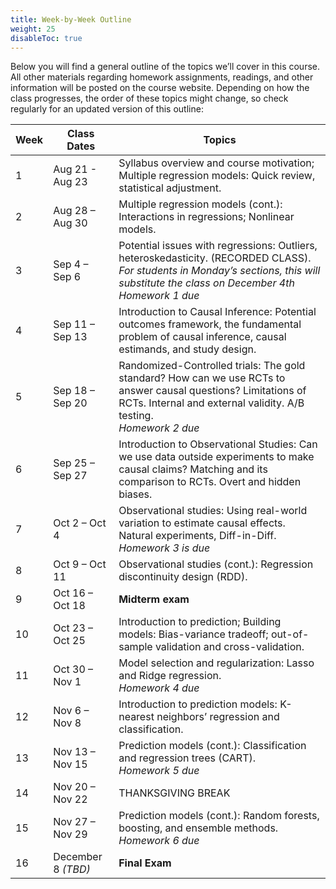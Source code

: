 ```yaml
---
title: Week-by-Week Outline
weight: 25
disableToc: true
---
```


Below you will find a general outline of the topics we’ll cover in this course. All other materials regarding homework assignments, readings, and other information will be posted on the course website. Depending on how the class progresses, the order of these topics might change, so check regularly for an updated version of this outline:

<table>
<thead>
<tr>
<th>Week</th>
<th>Class Dates</th>
<th>Topics</th>
</tr>
</thead>
<tbody>
<tr>
<td>1</td>
<td>Aug 21 - Aug 23</td>
<td>Syllabus overview and course motivation; Multiple regression models: Quick review, statistical adjustment.</td>
</tr>
<tr>
<td>2</td>
<td>Aug 28 – Aug 30</td>
<td>Multiple regression models (cont.): Interactions in regressions; Nonlinear models.</td>
</tr>
<tr>
<td>3</td>
<td>Sep 4 – Sep 6</td>
<td>Potential issues with regressions: Outliers, heteroskedasticity. (RECORDED CLASS).<br><i>For students in Monday’s sections, this will substitute the class on December 4th</i><br><i>Homework 1 due</i></td>
</tr>
<tr>
<td>4</td>
<td>Sep 11 – Sep 13</td>
<td>Introduction to Causal Inference: Potential outcomes framework, the fundamental problem of causal inference, causal estimands, and study design.</td>
</tr>
<tr>
<td>5</td>
<td>Sep 18 – Sep 20</td>
<td>Randomized-Controlled trials: The gold standard? How can we use RCTs to answer causal questions? Limitations of RCTs. Internal and external validity. A/B testing. <br><i>Homework 2 due</i></td>
</tr>
<tr>
<td>6</td>
<td>Sep 25 – Sep 27</td>
<td>Introduction to Observational Studies: Can we use data outside experiments to make causal claims? Matching and its comparison to RCTs. Overt and hidden biases. </td>
</tr>
<tr>
<td>7</td>
<td>Oct 2 – Oct 4</td>
<td>Observational studies: Using real-world variation to estimate causal effects. Natural experiments, Diff-in-Diff. <br><i>Homework 3 is due</i></td>
</tr>
<tr>
<td>8</td>
<td>Oct 9 – Oct 11</td>
<td>Observational studies (cont.): Regression discontinuity design (RDD).</td>
</tr>
<tr>
<td>9</td>
<td>Oct 16 – Oct 18</td>
<td><b>Midterm exam</b></td>
</tr>
<tr>
<td>10</td>
<td>Oct 23 – Oct 25</td>
<td>Introduction to prediction; Building models: Bias-variance tradeoff; out-of-sample validation and cross-validation.</td>
</tr>
<tr>
<td>11</td>
<td>Oct 30 – Nov 1</td>
<td>Model selection and regularization: Lasso and Ridge regression.<br><i>Homework 4 due</i></td>
</tr>
<tr>
<td>12</td>
<td>Nov 6 – Nov 8</td>
<td>Introduction to prediction models: K-nearest neighbors’ regression and classification.</td>
</tr>
<tr>
<td>13</td>
<td>Nov 13 – Nov 15</td>
<td>Prediction models (cont.): Classification and regression trees (CART).<br><i>Homework 5 due</i></td>
</tr>
<tr>
<td>14</td>
<td>Nov 20 – Nov 22</td>
<td>THANKSGIVING BREAK</td>
</tr>
<tr>
<td>15</td>
<td>Nov 27 – Nov 29</td>
<td>Prediction models (cont.): Random forests, boosting, and ensemble methods.<br><i>Homework 6 due</i></td>
</tr>
<tr>
<td>16</td>
<td>December 8 <i>(TBD)</i></td>
<td><b>Final Exam</b></td>
</tr>
</tbody>
</table>
